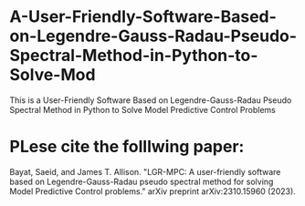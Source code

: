 # A-User-Friendly-Software-Based-on-Legendre-Gauss-Radau-Pseudo-Spectral-Method-in-Python-to-Solve-Mod
This is a User-Friendly Software Based on Legendre-Gauss-Radau Pseudo Spectral Method in Python to Solve Model Predictive Control Problems

# PLese cite the folllwing paper:

Bayat, Saeid, and James T. Allison. "LGR-MPC: A user-friendly software based on Legendre-Gauss-Radau pseudo spectral method for solving Model Predictive Control problems." arXiv preprint arXiv:2310.15960 (2023).
